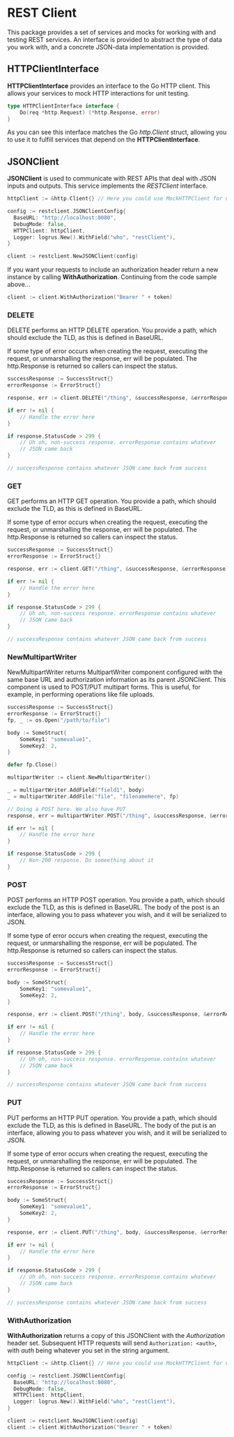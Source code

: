 # REST Client

This package provides a set of services and mocks for working with and testing REST services. An interface is provided to abstract the type of data you work with, and a concrete JSON-data implementation is provided.

## HTTPClientInterface

**HTTPClientInterface** provides an interface to the Go HTTP client. This allows your services to mock HTTP interactions for unit testing.

```go
type HTTPClientInterface interface {
	Do(req *http.Request) (*http.Response, error)
}
```

As you can see this interface matches the Go *http.Client* struct, allowing you to use it to fulfill services that depend on the **HTTPClientInterface**.

## JSONClient

**JSONClient** is used to communicate with REST APIs that deal with JSON inputs and outputs. This service implements the *RESTClient* interface.

```go
httpClient := &http.Client{} // Here you could use MockHTTPClient for unit tests

config := restclient.JSONClientConfig{
  BaseURL: "http://localhost:8080",
  DebugMode: false,
  HTTPClient: httpClient,
  Logger: logrus.New().WithField("who", "restClient"),
}

client := restclient.NewJSONClient(config)
```

If you want your requests to include an authorization header return a new instance by calling **WithAuthorization**. Continuing from the code 
sample above...

```go
client := client.WithAuthorization("Bearer " + token)
```

### DELETE

DELETE performs an HTTP DELETE operation. You provide a path, which should exclude the TLD, as this is defined in BaseURL. 

If some type of error occurs when creating the request, executing the request,
or unmarshalling the response, err will be populated. The http.Response is returned so callers can inspect the status.

```go
successResponse := SuccessStruct{}
errorResponse := ErrorStruct{}

response, err := client.DELETE("/thing", &successResponse, &errorResponse)

if err != nil {
	// Handle the error here
}

if response.StatusCode > 299 {
	// Uh oh, non-success response. errorResponse contains whatever
	// JSON came back
}

// successResponse contains whatever JSON came back from success
```

### GET

GET performs an HTTP GET operation. You provide a path, which should exclude the TLD, as this is defined in BaseURL.

If some type of error occurs when creating the request, executing the request,
or unmarshalling the response, err will be populated. The http.Response is returned so callers can inspect the status.

```go
successResponse := SuccessStruct{}
errorResponse := ErrorStruct{}

response, err := client.GET("/thing", &successResponse, &errorResponse)

if err != nil {
	// Handle the error here
}

if response.StatusCode > 299 {
	// Uh oh, non-success response. errorResponse contains whatever
	// JSON came back
}

// successResponse contains whatever JSON came back from success
```

### NewMultipartWriter

NewMultipartWriter returns MultipartWriter component configured with the same base URL and authorization information as its parent JSONClient. This component is used to POST/PUT multipart forms. This is useful, for example, in performing operations like file uploads.

```go
successResponse := SuccessStruct{}
errorResponse := ErrorStruct{}
fp, _ := os.Open("/path/to/file")

body := SomeStruct{
	SomeKey1: "somevalue1",
	SomeKey2: 2,
}

defer fp.Close()

multipartWriter := client.NewMultipartWriter()

_ = multipartWriter.AddField("field1", body)
_ = multipartWriter.AddFile("file", "filenameHere", fp)

// Doing a POST here. We also have PUT
response, err = multipartWriter.POST("/thing", &successResponse, &errorResponse)

if err != nil {
	// Handle the error here
}

if response.StatusCode > 299 {
	// Non-200 response. Do someething about it
}
```

### POST

POST performs an HTTP POST operation. You provide a path, which should exclude the TLD, as this is defined in BaseURL. The body of the post is an interface, allowing you to pass whatever you wish, and it will be serialized to JSON.

If some type of error occurs when creating the request, executing the request,
or unmarshalling the response, err will be populated. The http.Response is returned so callers can inspect the status.

```go
successResponse := SuccessStruct{}
errorResponse := ErrorStruct{}

body := SomeStruct{
	SomeKey1: "somevalue1",
	SomeKey2: 2,
}

response, err := client.POST("/thing", body, &successResponse, &errorResponse)

if err != nil {
	// Handle the error here
}

if response.StatusCode > 299 {
	// Uh oh, non-success response. errorResponse contains whatever
	// JSON came back
}

// successResponse contains whatever JSON came back from success
```

### PUT

PUT performs an HTTP PUT operation. You provide a path, which should exclude the TLD, as this is defined in BaseURL. The body of the put is an interface, allowing you to pass whatever you wish, and it will be serialized to JSON.

If some type of error occurs when creating the request, executing the request,
or unmarshalling the response, err will be populated. The http.Response is returned so callers can inspect the status.

```go
successResponse := SuccessStruct{}
errorResponse := ErrorStruct{}

body := SomeStruct{
	SomeKey1: "somevalue1",
	SomeKey2: 2,
}

response, err := client.PUT("/thing", body, &successResponse, &errorResponse)

if err != nil {
	// Handle the error here
}

if response.StatusCode > 299 {
	// Uh oh, non-success response. errorResponse contains whatever
	// JSON came back
}

// successResponse contains whatever JSON came back from success
```

### WithAuthorization

**WithAuthorization** returns a copy of this JSONClient with the *Authorization* header set. Subsequent HTTP requests will send `Authorization: <auth>`, with *auth* being whatever you set in the string argument.

```go
httpClient := &http.Client{} // Here you could use MockHTTPClient for unit tests

config := restclient.JSONClientConfig{
  BaseURL: "http://localhost:8080",
  DebugMode: false,
  HTTPClient: httpClient,
  Logger: logrus.New().WithField("who", "restClient"),
}

client := restclient.NewJSONClient(config)
client := client.WithAuthorization("Bearer " + token)
```

